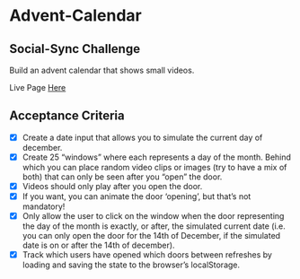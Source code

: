 # Advent-Calendar

## Social-Sync Challenge

Build an advent calendar that shows small videos.

Live Page [Here](https://surpun.github.io/Advent-Calendar/)

## Acceptance Criteria

- [x] Create a date input that allows you to simulate the current day of december.
- [x] Create 25 “windows” where each represents a day of the month. Behind which you can place random video clips or images (try to have a mix of both) that can only be seen after you “open” the door.
- [x] Videos should only play after you open the door.
- [x] If you want, you can animate the door ‘opening’, but that’s not mandatory!
- [x] Only allow the user to click on the window when the door representing the day of the month is exactly, or after, the simulated current date (i.e. you can only open the door for the 14th of December, if the simulated date is on or after the 14th of december).
- [x] Track which users have opened which doors between refreshes by loading and saving the state to the browser’s localStorage.
